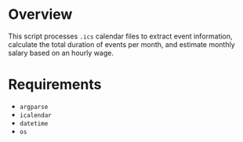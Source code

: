 # Overview

This script processes `.ics` calendar files to extract event information, calculate the total duration of events per month, and estimate monthly salary based on an hourly wage.

# Requirements

- `argparse`
- `icalendar`
- `datetime`
- `os`
